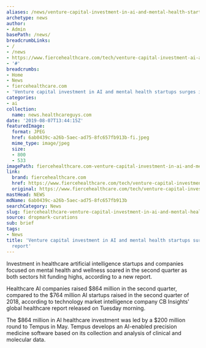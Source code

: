 ```yaml
---
aliases: /news/venture-capital-investment-in-ai-and-mental-health-startups-surges-in-q2-report
archetype: news
author:
- Admin
basePath: /news/
breadcrumbLinks:
- /
- /news
- https://www.fiercehealthcare.com/tech/venture-capital-investment-ai-and-mental-health-startups-surges-q2-report
- '#'
breadcrumbs:
- Home
- News
- fiercehealthcare.com
- 'Venture capital investment in AI and mental health startups surges in Q2: report'
categories:
- ai
collection:
  name: news.healthcareguys.com
date: '2019-08-07T13:44:15Z'
featuredImage:
  format: JPEG
  href: 6ab0439c-a26b-5aec-ad75-8fc657fb913b-fi.jpeg
  mime_type: image/jpeg
  size:
  - 800
  - 533
imagePath: fiercehealthcare.com-venture-capital-investment-in-ai-and-mental-health-startups-surges-in-q2-report
link:
  brand: fiercehealthcare.com
  href: https://www.fiercehealthcare.com/tech/venture-capital-investment-ai-and-mental-health-startups-surges-q2-report
  original: https://www.fiercehealthcare.com/tech/venture-capital-investment-ai-and-mental-health-startups-surges-q2-report
mastHead: NEWS
mdName: 6ab0439c-a26b-5aec-ad75-8fc657fb913b
searchCategory: News
slug: fiercehealthcare-venture-capital-investment-in-ai-and-mental-health-startups-surges-in-q2-report
source: dropmark-curations
sub: brief
tags:
- News
title: 'Venture capital investment in AI and mental health startups surges in Q2:
  report'
---
```


Investment in healthcare artificial intelligence startups and companies focused on mental health and wellness soared in the second quarter as both sectors hit funding highs, according to a new report.

Healthcare AI companies raised $864 million in the second quarter, compared to the $764 million AI startups raised in the second quarter of 2018, according to technology market intelligence company CB Insights' global healthcare report released on Tuesday morning.

The $864 million in AI healthcare investment was led by a $200 million round to Tempus in May. Tempus develops an AI-enabled precision medicine software based on its collection and analysis of clinical and molecular data.